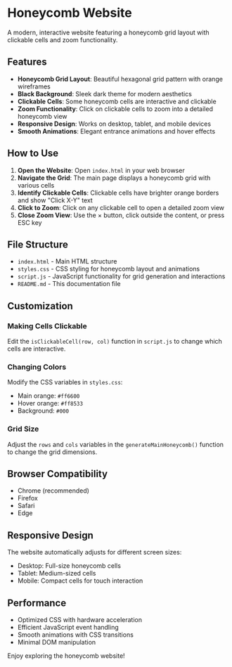 # Honeycomb Website

A modern, interactive website featuring a honeycomb grid layout with clickable cells and zoom functionality.

## Features

- **Honeycomb Grid Layout**: Beautiful hexagonal grid pattern with orange wireframes
- **Black Background**: Sleek dark theme for modern aesthetics
- **Clickable Cells**: Some honeycomb cells are interactive and clickable
- **Zoom Functionality**: Click on clickable cells to zoom into a detailed honeycomb view
- **Responsive Design**: Works on desktop, tablet, and mobile devices
- **Smooth Animations**: Elegant entrance animations and hover effects

## How to Use

1. **Open the Website**: Open `index.html` in your web browser
2. **Navigate the Grid**: The main page displays a honeycomb grid with various cells
3. **Identify Clickable Cells**: Clickable cells have brighter orange borders and show "Click X-Y" text
4. **Click to Zoom**: Click on any clickable cell to open a detailed zoom view
5. **Close Zoom View**: Use the × button, click outside the content, or press ESC key

## File Structure

- `index.html` - Main HTML structure
- `styles.css` - CSS styling for honeycomb layout and animations
- `script.js` - JavaScript functionality for grid generation and interactions
- `README.md` - This documentation file

## Customization

### Making Cells Clickable
Edit the `isClickableCell(row, col)` function in `script.js` to change which cells are interactive.

### Changing Colors
Modify the CSS variables in `styles.css`:
- Main orange: `#ff6600`
- Hover orange: `#ff8533`
- Background: `#000`

### Grid Size
Adjust the `rows` and `cols` variables in the `generateMainHoneycomb()` function to change the grid dimensions.

## Browser Compatibility

- Chrome (recommended)
- Firefox
- Safari
- Edge

## Responsive Design

The website automatically adjusts for different screen sizes:
- Desktop: Full-size honeycomb cells
- Tablet: Medium-sized cells
- Mobile: Compact cells for touch interaction

## Performance

- Optimized CSS with hardware acceleration
- Efficient JavaScript event handling
- Smooth animations with CSS transitions
- Minimal DOM manipulation

Enjoy exploring the honeycomb website!

